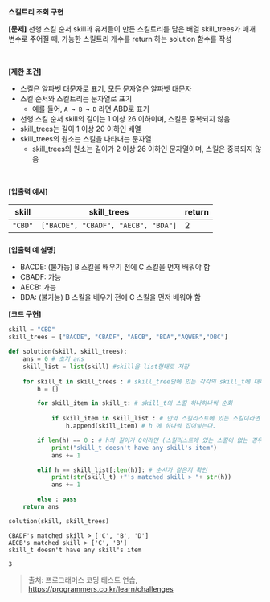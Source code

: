 **스킬트리 조회 구현**  

**[문제]** 선행 스킬 순서 skill과 유저들이 만든 스킬트리를 담은 배열 skill_trees가 매개변수로 주어질 때, 가능한 스킬트리 개수를 return 하는 solution 함수를 작성  

​     

**[제한 조건]** 

- 스킬은 알파벳 대문자로 표기, 모든 문자열은 알파벳 대문자
- 스킬 순서와 스킬트리는 문자열로 표기
  - 예를 들어, `A → B → D` 라면 ABD로 표기
- 선행 스킬 순서 skill의 길이는 1 이상 26 이하이며, 스킬은 중복되지 않음
- skill_trees는 길이 1 이상 20 이하인 배열
- skill_trees의 원소는 스킬을 나타내는 문자열
  - skill_trees의 원소는 길이가 2 이상 26 이하인 문자열이며, 스킬은 중복되지 않음

​    

**[입출력 예시]**  

| skill   | skill_trees                         | return |
| ------- | ----------------------------------- | ------ |
| `"CBD"` | `["BACDE", "CBADF", "AECB", "BDA"]` | 2      |

#####     

**[입출력 예 설명]**

- BACDE: (불가능) B 스킬을 배우기 전에 C 스킬을 먼저 배워야 함
- CBADF: 가능
- AECB: 가능
- BDA: (불가능) B 스킬을 배우기 전에 C 스킬을 먼저 배워야 함

  

**[코드 구현]**

``` python
skill = "CBD"
skill_trees = ["BACDE", "CBADF", "AECB", "BDA","AQWER","DBC"]

def solution(skill, skill_trees):
    ans = 0 # 초기 ans
    skill_list = list(skill) #skill을 list형태로 저장
    
    for skill_t in skill_trees : # skill_tree안에 있는 각각의 skill_t에 대해서
        h = []

        for skill_item in skill_t: # skill_t의 스킬 하나하나씩 순회
            
            if skill_item in skill_list : # 만약 스킬리스트에 있는 스킬이라면
                h.append(skill_item) # h 에 하나씩 집어넣는다.

        if len(h) == 0 : # h의 길이가 0이라면 (스킬리스트에 있는 스킬이 없는 경우)
            print("skill_t doesn't have any skill's item")
            ans += 1

        elif h == skill_list[:len(h)]: # 순서가 같은지 확인
            print(str(skill_t) +"'s matched skill > "+ str(h))
            ans += 1

        else : pass
    return ans
```

``` python
solution(skill, skill_trees)
```

```
CBADF's matched skill > ['C', 'B', 'D']
AECB's matched skill > ['C', 'B']
skill_t doesn't have any skill's item
  
3
```

> 출처: 프로그래머스 코딩 테스트 연습, https://programmers.co.kr/learn/challenges

